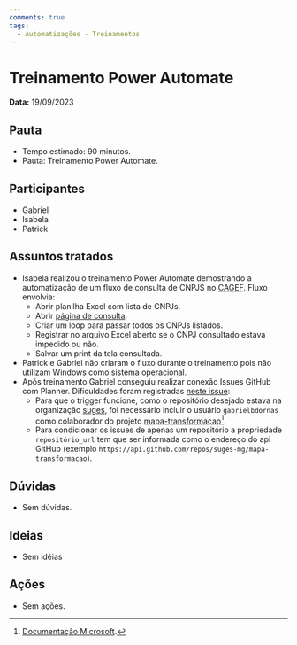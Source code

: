 ```yaml
---
comments: true
tags:
  - Automatizações - Treinamentos
---
```


# Treinamento Power Automate

**Data:** 19/09/2023

## Pauta
- Tempo estimado: 90 minutos.
- Pauta: Treinamento Power Automate.

## Participantes
- Gabriel
- Isabela
- Patrick

## Assuntos tratados
- Isabela realizou o treinamento Power Automate demostrando a automatização de um fluxo de consulta de CNPJS no [CAGEF](https://www.cagef.mg.gov.br/fornecedor-web/br/gov/prodemge/seplag/fornecedor/publico/index.zul). Fluxo envolvia:
  - Abrir planilha Excel com lista de CNPJs.
  - Abrir [página de consulta](https://www.cagef.mg.gov.br/fornecedor-web/br/gov/prodemge/seplag/fornecedor/publico/index.zul).
  - Criar um loop para passar todos os CNPJs listados.
  - Registrar no arquivo Excel aberto se o CNPJ consultado estava impedido ou não.
  - Salvar um print da tela consultada.
- Patrick e Gabriel não criaram o fluxo durante o treinamento pois não utilizam Windows como sistema operacional.
- Após treinamento Gabriel conseguiu realizar conexão Issues GitHub com Planner. Dificuldades foram registradas [neste issue](https://github.com/suges-mg/novas-ideias/issues/3):
    - Para que o trigger funcione, como o repositório desejado estava na organização [suges](https://github.com/suges-mg), foi necessário incluir o usuário `gabrielbdornas` como colaborador do projeto [mapa-transformacao](https://github.com/suges-mg/mapa-transformacao)[^1].
    - Para condicionar os issues de apenas um repositório a propriedade `repositório_url` tem que ser informada como o endereço do api GitHub (exemplo `https://api.github.com/repos/suges-mg/mapa-transformacao`).

## Dúvidas
- Sem dúvidas.

## Ideias
- Sem idéias

## Ações
- Sem ações.

[^1]: [Documentação Microsoft](https://learn.microsoft.com/en-us/connectors/github/#known-issues-and-limitations).

